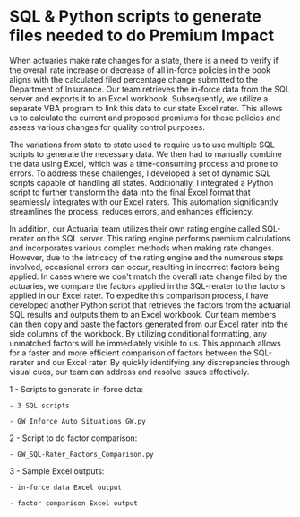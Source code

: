 # SQL & Python scripts to generate files needed to do Premium Impact

When actuaries make rate changes for a state, there is a need to verify if the overall rate increase or decrease of all in-force policies in the book aligns with the calculated filed percentage change submitted to the Department of Insurance. Our team retrieves the in-force data from the SQL server and exports it to an Excel workbook. Subsequently, we utilize a separate VBA program to link this data to our state Excel rater. This allows us to calculate the current and proposed premiums for these policies and assess various changes for quality control purposes. 

The variations from state to state used to require us to use multiple SQL scripts to generate the necessary data. We then had to manually combine the data using Excel, which was a time-consuming process and prone to errors. To address these challenges, I developed a set of dynamic SQL scripts capable of handling all states. Additionally, I integrated a Python script to further transform the data into the final Excel format that seamlessly integrates with our Excel raters. This automation significantly streamlines the process, reduces errors, and enhances efficiency.

In addition, our Actuarial team utilizes their own rating engine called SQL-rerater on the SQL server. This rating engine performs premium calculations and incorporates various complex methods when making rate changes. However, due to the intricacy of the rating engine and the numerous steps involved, occasional errors can occur, resulting in incorrect factors being applied.
In cases where we don't match the overall rate change filed by the actuaries, we compare the factors applied in the SQL-rerater to the factors applied in our Excel rater. To expedite this comparison process, I have developed another Python script that retrieves the factors from the actuarial SQL results and outputs them to an Excel workbook. Our team members can then copy and paste the factors generated from our Excel rater into the side columns of the workbook. By utilizing conditional formatting, any unmatched factors will be immediately visible to us.
This approach allows for a faster and more efficient comparison of factors between the SQL-rerater and our Excel rater. By quickly identifying any discrepancies through visual cues, our team can address and resolve issues effectively.

1 - Scripts to generate in-force data:

    - 3 SQL scripts
    
    - GW_Inforce_Auto_Situations_GW.py
    
2 - Script to do factor comparison:

    - GW_SQL-Rater_Factors_Comparison.py

3 - Sample Excel outputs:

    - in-force data Excel output

    - factor comparison Excel output
